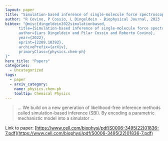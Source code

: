 ```yaml
---
layout: paper
title: "Simulation-based inference of single-molecule force spectroscopy"
author: "R Covino, P Cossio, L Dingeldein - Biophysical Journal, 2023 - cell.com"
bibtex: "@misc{dingeldein2022simulationbased,
      title={Simulation-based inference of single-molecule force spectroscopy},
      author={Lars Dingeldein and Pilar Cossio and Roberto Covino},
      year={2022},
      eprint={2209.10392},
      archivePrefix={arXiv},
      primaryClass={physics.chem-ph}
}"
hero_title: "Papers"
categories:
  - Uncategorized
tags:
  - paper
  - arxiv_category:
    name: physics.chem-ph
    tooltip: Chemical Physics
---
```

>… We build on a new generation of likelihood-free inference methods called simulation-based inference (SBI). By encoding a parametric mechanistic model into a simulator …

Link to paper: [https://www.cell.com/biophysj/pdf/S0006-3495(22)01836-7.pdf](https://www.cell.com/biophysj/pdf/S0006-3495(22)01836-7.pdf)
